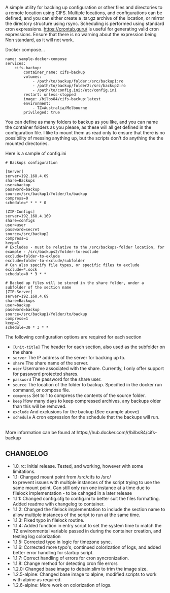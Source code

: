 A simple utility for backing up configuration or other files and directories to a remote location using CIFS.  Multiple locations, and configurations can be defined, and you can either create a .tar.gz archive of the location, or mirror the directory structure using rsync.  Scheduling is performed using standard cron expressions.  https://crontab.guru/ is useful for generating valid cron expressions.  Ensure that there is no warning about the expression being Non standard, as it will not work.<p>


Docker compose...<br>
```
name: sample-docker-compose
services:
    cifs-backup:
        container_name: cifs-backup
        volumes:
            - /path/to/backup/folder:/src/backup1:ro
            - /path/to/backup/folder2:/src/backup2:ro
            - /path/to/config.ini:/etc/config.ini
        restart: unless-stopped
        image: /bilbs84/cifs-backup:latest
        environment:
            - TZ=Australia/Melbourne
        privileged: true
```
<p>

You can define as many folders to backup as you like, and you can name the container folders as you please, as these will all get defined in the configuration file.  I like to mount them as read only to ensure that there is no possibility of messing anything up, but the scripts don't do anything the the mounted directories.

<p>Here is a sample of config.ini
    
```
# Backups configuration
  
[Server]
server=192.168.4.69
share=Backups
user=backup
password=backup
source=/src/backup1/folder/to/backup
compress=0
schedule=* * * * 0

[ZIP-Configs]
server=192.168.4.169
share=configs
user=user
password=secret
source=/src/backup2
compress=1
keep=3
# Excludes - must be relative to the /src/backups-folder location, for example - /src/backups2/folder-to-exclude
exclude=folder-to-exlude
exclude=folder-to-exclude/subfolder
# Can also specify file types, or specific files to exclude
exclude=*.sock
schedule=0 * 3 * *

# Backed up files will be stored in the share folder, under a subfolder of the section name
[ZIP-Server]
server=192.168.4.69
share=Backups
user=backup
password=backup
source=/src/backup1/folder/to/backup
compress=1
keep=2
schedule=30 * 3 * *
```

The following configuration options are required for each section

- `[Unit-title]` The header for each section, also used as the subfolder on the share
- `server` The IP address of the server for backing up to.
- `share` The share name of the server.
- `user` Username associated with the share.  Currently, I only offer support for password protected shares.
- `password` The password for the share user.
- `source` The location of the folder to backup.  Specified in the docker run command, or compose file.
- `compress` Set to 1 to compress the contents of the source folder.
- `keep` How many days to keep compressed archives, any backups older than this will be removed.
- `exclude` And exclusions for the backup (See example above)
- `schedule` A cron expression for the schedule that the backups will run.
<br>
More information can be found at https://hub.docker.com/r/bilbs84/cifs-backup

CHANGELOG
--------------------------------------------------------------------------------
- 1.0_rc: Initial release.  Tested, and working, however with some limitations.
- 1.1: Changed mount point from /src/cifs to /src/<section title> to prevent issues with multiple instances of the
       script trying to use the same mount point.  Can still only run one instance at a time due to filelock
       implementation - to be cahnged in a later release
- 1.1.1: Changed config.cfg to config.ini to better suit the files formatting.
       Added readme with changelog to container.
- 1.1.2: Changed the filelock implementation to include the section name to allow multiple instances of the script
         to run at the same time.
- 1.1.3: Fixed typo in filelock routine.
- 1.1.4: Added function in entry script to set the system time to match the TZ environmental variable passed in during the
         container creation, and testing log colorization
- 1.1.5: Corrected typo in logic for timezone sync.
- 1.1.6: Corrected more typo's, continued colorization of logs, and added better error handling for startup script.
- 1.1.7: Correct handling of errors for cron syncronization.
- 1.1.8: Change method for detecting cron file errors
- 1.2.0: Changed base image to debain:slim to trim the image size.
- 1.2.5-alpine: Changed base image to alpine, modified scripts to work with alpine as required.
- 1.2.6-alpine: More work on colorization of logs.

